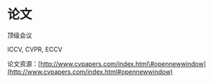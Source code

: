 # 论文

顶级会议

ICCV, CVPR, ECCV

论文资源：[http://www.cvpapers.com/index.html\#opennewwindow](http://www.cvpapers.com/index.html#opennewwindow)

